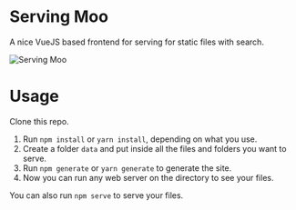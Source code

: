 # Serving Moo

A nice VueJS based frontend for serving for static files with search.

![Serving Moo](https://imgur.com/a/MhQpRgS)

# Usage

Clone this repo.

1. Run `npm install` or `yarn install`, depending on what you use.
2. Create a folder `data` and put inside all the files and folders you want to serve.
3. Run `npm generate` or `yarn generate` to generate the site.
4. Now you can run any web server on the directory to see your files.


You can also run `npm serve` to serve your files.
